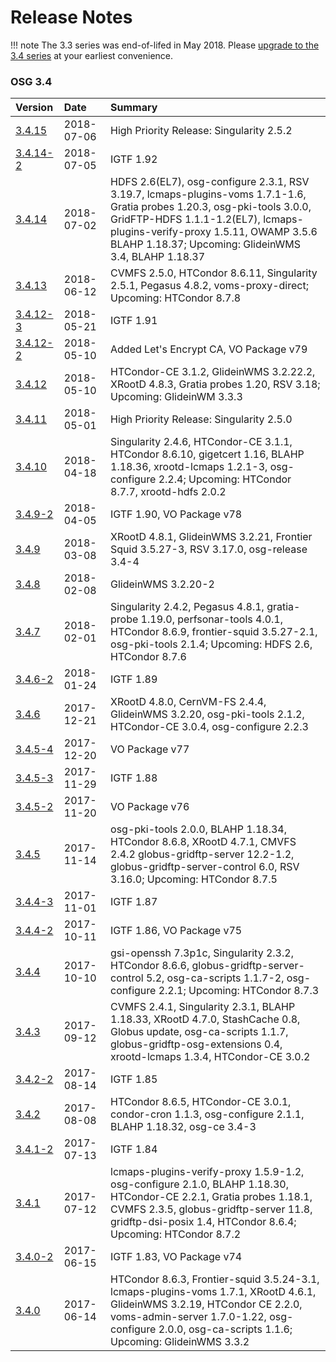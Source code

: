 Release Notes
=============

!!! note
    The 3.3 series was end-of-lifed in May 2018. Please [upgrade to the 3.4 series](/release/release_series/#updating-from-osg-31-32-33-to-34) at your earliest convenience.

### OSG 3.4 ###

| Version                                   | Date       | Summary                                                                 |
|:------------------------------------------|:-----------|:------------------------------------------------------------------------|
| [3.4.15](/release/3.4/release-3-4-15)     | 2018-07-06 | High Priority Release: Singularity 2.5.2                                |
| [3.4.14-2](/release/3.4/release-3-4-14-2) | 2018-07-05 | IGTF 1.92                                                               |
| [3.4.14](/release/3.4/release-3-4-14)     | 2018-07-02 | HDFS 2.6(EL7), osg-configure 2.3.1, RSV 3.19.7, lcmaps-plugins-voms 1.7.1-1.6, Gratia probes 1.20.3, osg-pki-tools 3.0.0, GridFTP-HDFS 1.1.1-1.2(EL7), lcmaps-plugins-verify-proxy 1.5.11, OWAMP 3.5.6 BLAHP 1.18.37; Upcoming: GlideinWMS 3.4, BLAHP 1.18.37 |
| [3.4.13](/release/3.4/release-3-4-13)     | 2018-06-12 | CVMFS 2.5.0, HTCondor 8.6.11, Singularity 2.5.1, Pegasus 4.8.2, voms-proxy-direct; Upcoming: HTCondor 8.7.8 |
| [3.4.12-3](/release/3.4/release-3-4-12-3) | 2018-05-21 | IGTF 1.91                                                               |
| [3.4.12-2](/release/3.4/release-3-4-12-2) | 2018-05-10 | Added Let's Encrypt CA, VO Package v79                                  |
| [3.4.12](/release/3.4/release-3-4-12)     | 2018-05-10 | HTCondor-CE 3.1.2, GlideinWMS 3.2.22.2, XRootD 4.8.3, Gratia probes 1.20, RSV 3.18; Upcoming: GlideinWM 3.3.3 |
| [3.4.11](/release/3.4/release-3-4-11)     | 2018-05-01 | High Priority Release: Singularity 2.5.0                                |
| [3.4.10](/release/3.4/release-3-4-10)     | 2018-04-18 | Singularity 2.4.6, HTCondor-CE 3.1.1, HTCondor 8.6.10, gigetcert 1.16, BLAHP 1.18.36, xrootd-lcmaps 1.2.1-3, osg-configure 2.2.4; Upcoming: HTCondor 8.7.7, xrootd-hdfs 2.0.2 |
| [3.4.9-2](/release/3.4/release-3-4-9-2)   | 2018-04-05 | IGTF 1.90, VO Package v78                                               |
| [3.4.9](/release/3.4/release-3-4-9)       | 2018-03-08 | XRootD 4.8.1, GlideinWMS 3.2.21, Frontier Squid 3.5.27-3, RSV 3.17.0, osg-release 3.4-4 |
| [3.4.8](/release/3.4/release-3-4-8)       | 2018-02-08 | GlideinWMS 3.2.20-2                                                     |
| [3.4.7](/release/3.4/release-3-4-7)       | 2018-02-01 | Singularity 2.4.2, Pegasus 4.8.1, gratia-probe 1.19.0, perfsonar-tools 4.0.1, HTCondor 8.6.9, frontier-squid 3.5.27-2.1, osg-pki-tools 2.1.4; Upcoming: HDFS 2.6, HTCondor 8.7.6 |
| [3.4.6-2](/release/3.4/release-3-4-6-2)   | 2018-01-24 | IGTF 1.89                                                               |
| [3.4.6](/release/3.4/release-3-4-6)       | 2017-12-21 | XRootD 4.8.0, CernVM-FS 2.4.4, GlideinWMS 3.2.20, osg-pki-tools 2.1.2, HTCondor-CE 3.0.4, osg-configure 2.2.3 |
| [3.4.5-4](/release/3.4/release-3-4-5-4)   | 2017-12-20 | VO Package v77                                                          |
| [3.4.5-3](/release/3.4/release-3-4-5-3)   | 2017-11-29 | IGTF 1.88                                                               |
| [3.4.5-2](/release/3.4/release-3-4-5-2)   | 2017-11-20 | VO Package v76                                                          |
| [3.4.5](/release/3.4/release-3-4-5)       | 2017-11-14 | osg-pki-tools 2.0.0, BLAHP 1.18.34, HTCondor 8.6.8, XRootD 4.7.1, CMVFS 2.4.2 globus-gridftp-server 12.2-1.2, globus-gridftp-server-control 6.0, RSV 3.16.0; Upcoming: HTCondor 8.7.5 |
| [3.4.4-3](/release/3.4/release-3-4-4-3)   | 2017-11-01 | IGTF 1.87                                                               |
| [3.4.4-2](/release/3.4/release-3-4-4-2)   | 2017-10-11 | IGTF 1.86, VO Package v75                                               |
| [3.4.4](/release/3.4/release-3-4-4)       | 2017-10-10 | gsi-openssh 7.3p1c, Singularity 2.3.2, HTCondor 8.6.6, globus-gridftp-server-control 5.2, osg-ca-scripts 1.1.7-2, osg-configure 2.2.1; Upcoming: HTCondor 8.7.3 |
| [3.4.3](/release/3.4/release-3-4-3)       | 2017-09-12 | CVMFS 2.4.1, Singularity 2.3.1, BLAHP 1.18.33, XRootD 4.7.0, StashCache 0.8, Globus update, osg-ca-scripts 1.1.7, globus-gridftp-osg-extensions 0.4, xrootd-lcmaps 1.3.4, HTCondor-CE 3.0.2 |
| [3.4.2-2](/release/3.4/release-3-4-2-2)   | 2017-08-14 | IGTF 1.85                                                               |
| [3.4.2](/release/3.4/release-3-4-2)       | 2017-08-08 | HTCondor 8.6.5, HTCondor-CE 3.0.1, condor-cron 1.1.3, osg-configure 2.1.1, BLAHP 1.18.32, osg-ce 3.4-3 |
| [3.4.1-2](/release/3.4/release-3-4-1-2)   | 2017-07-13 | IGTF 1.84                                                               |
| [3.4.1](/release/3.4/release-3-4-1)       | 2017-07-12 | lcmaps-plugins-verify-proxy 1.5.9-1.2, osg-configure 2.1.0, BLAHP 1.18.30, HTCondor-CE 2.2.1, Gratia probes 1.18.1, CVMFS 2.3.5, globus-gridftp-server 11.8, gridftp-dsi-posix 1.4, HTCondor 8.6.4; Upcoming: HTCondor 8.7.2 |
| [3.4.0-2](/release/3.4/release-3-4-0-2)   | 2017-06-15 | IGTF 1.83, VO Package v74                                               |
| [3.4.0](/release/3.4/release-3-4-0)       | 2017-06-14 | HTCondor 8.6.3, Frontier-squid 3.5.24-3.1, lcmaps-plugins-voms 1.7.1, XRootD 4.6.1, GlideinWMS 3.2.19, HTCondor CE 2.2.0, voms-admin-server 1.7.0-1.22, osg-configure 2.0.0, osg-ca-scripts 1.1.6; Upcoming: GlideinWMS 3.3.2 |
